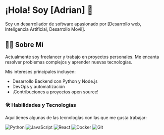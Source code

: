 # ¡Hola! Soy [Adrian] 👋
Soy un desarrollador de software apasionado por [Desarrollo web, Inteligencia Artificial, Desarrollo Movil].

## 👨‍💻 Sobre Mí
Actualmente soy freelancer y trabajo en proyectos personales. Me encanta resolver problemas complejos y aprender nuevas tecnologías.

Mis intereses principales incluyen:
* Desarrollo Backend con Python y Node.js
* DevOps y automatización
* ¡Contribuciones a proyectos open source!

### 🛠️ Habilidades y Tecnologías
Aquí tienes algunas de las tecnologías con las que me gusta trabajar:

<img src="https://img.shields.io/badge/Python-3776AB?style=for-the-badge&logo=python&logoColor=white" alt="Python">
<img src="https://img.shields.io/badge/JavaScript-F7DF1E?style=for-the-badge&logo=javascript&logoColor=black" alt="JavaScript">
<img src="https://img.shields.io/badge/React-61DAFB?style=for-the-badge&logo=react&logoColor=white" alt="React">
<img src="https://img.shields.io/badge/Docker-2496ED?style=for-the-badge&logo=docker&logoColor=white" alt="Docker">
<img src="https://img.shields.io/badge/Git-F05032?style=for-the-badge&logo=git&logoColor=white" alt="Git">

